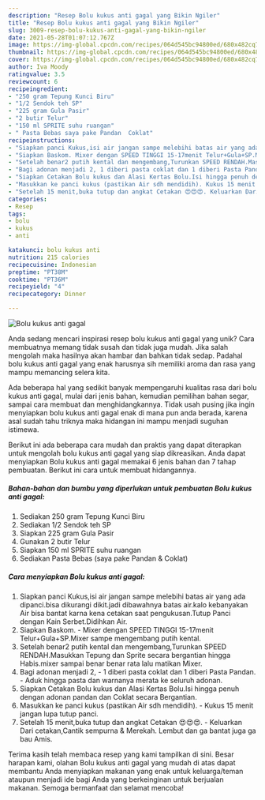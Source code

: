 ```yaml
---
description: "Resep Bolu kukus anti gagal yang Bikin Ngiler"
title: "Resep Bolu kukus anti gagal yang Bikin Ngiler"
slug: 3009-resep-bolu-kukus-anti-gagal-yang-bikin-ngiler
date: 2021-05-28T01:07:12.767Z
image: https://img-global.cpcdn.com/recipes/064d545bc94800ed/680x482cq70/bolu-kukus-anti-gagal-foto-resep-utama.jpg
thumbnail: https://img-global.cpcdn.com/recipes/064d545bc94800ed/680x482cq70/bolu-kukus-anti-gagal-foto-resep-utama.jpg
cover: https://img-global.cpcdn.com/recipes/064d545bc94800ed/680x482cq70/bolu-kukus-anti-gagal-foto-resep-utama.jpg
author: Iva Moody
ratingvalue: 3.5
reviewcount: 6
recipeingredient:
- "250 gram Tepung Kunci Biru"
- "1/2 Sendok teh SP"
- "225 gram Gula Pasir"
- "2 butir Telur"
- "150 ml SPRITE suhu ruangan"
- " Pasta Bebas saya pake Pandan  Coklat"
recipeinstructions:
- "Siapkan panci Kukus,isi air jangan sampe melebihi batas air yang ada dipanci.bisa dikurangi dikit.jadi dibawahnya batas air.kalo kebanyakan Air bisa bantat karna kena cetakan saat pengukusan.Tutup Panci dengan Kain Serbet.Didihkan Air."
- "Siapkan Baskom. Mixer dengan SPEED TINGGI 15-17menit Telur+Gula+SP.Mixer sampe mengembang putih kental."
- "Setelah benar2 putih kental dan mengembang,Turunkan SPEED RENDAH.Masukkan Tepung dan Sprite secara bergantian hingga Habis.mixer sampai benar benar rata lalu matikan Mixer."
- "Bagi adonan menjadi 2, 1 diberi pasta coklat dan 1 diberi Pasta Pandan. Aduk hingga pasta dan warnanya merata ke seluruh adonan."
- "Siapkan Cetakan Bolu kukus dan Alasi Kertas Bolu.Isi hingga penuh dengan adonan pandan dan Coklat secara Bergantian."
- "Masukkan ke panci kukus (pastikan Air sdh mendidih). Kukus 15 menit jangan lupa tutup panci."
- "Setelah 15 menit,buka tutup dan angkat Cetakan 😍😍😍. Keluarkan Dari cetakan,Cantik sempurna &amp; Merekah. Lembut dan ga bantat juga ga bau Amis."
categories:
- Resep
tags:
- bolu
- kukus
- anti

katakunci: bolu kukus anti 
nutrition: 215 calories
recipecuisine: Indonesian
preptime: "PT38M"
cooktime: "PT36M"
recipeyield: "4"
recipecategory: Dinner

---
```



![Bolu kukus anti gagal](https://img-global.cpcdn.com/recipes/064d545bc94800ed/680x482cq70/bolu-kukus-anti-gagal-foto-resep-utama.jpg)

Anda sedang mencari inspirasi resep bolu kukus anti gagal yang unik? Cara membuatnya memang tidak susah dan tidak juga mudah. Jika salah mengolah maka hasilnya akan hambar dan bahkan tidak sedap. Padahal bolu kukus anti gagal yang enak harusnya sih memiliki aroma dan rasa yang mampu memancing selera kita.

Ada beberapa hal yang sedikit banyak mempengaruhi kualitas rasa dari bolu kukus anti gagal, mulai dari jenis bahan, kemudian pemilihan bahan segar, sampai cara membuat dan menghidangkannya. Tidak usah pusing jika ingin menyiapkan bolu kukus anti gagal enak di mana pun anda berada, karena asal sudah tahu triknya maka hidangan ini mampu menjadi suguhan istimewa.




Berikut ini ada beberapa cara mudah dan praktis yang dapat diterapkan untuk mengolah bolu kukus anti gagal yang siap dikreasikan. Anda dapat menyiapkan Bolu kukus anti gagal memakai 6 jenis bahan dan 7 tahap pembuatan. Berikut ini cara untuk membuat hidangannya.

<!--inarticleads1-->

##### Bahan-bahan dan bumbu yang diperlukan untuk pembuatan Bolu kukus anti gagal:

1. Sediakan 250 gram Tepung Kunci Biru
1. Sediakan 1/2 Sendok teh SP
1. Siapkan 225 gram Gula Pasir
1. Gunakan 2 butir Telur
1. Siapkan 150 ml SPRITE suhu ruangan
1. Sediakan  Pasta Bebas (saya pake Pandan &amp; Coklat)




<!--inarticleads2-->

##### Cara menyiapkan Bolu kukus anti gagal:

1. Siapkan panci Kukus,isi air jangan sampe melebihi batas air yang ada dipanci.bisa dikurangi dikit.jadi dibawahnya batas air.kalo kebanyakan Air bisa bantat karna kena cetakan saat pengukusan.Tutup Panci dengan Kain Serbet.Didihkan Air.
1. Siapkan Baskom. - Mixer dengan SPEED TINGGI 15-17menit Telur+Gula+SP.Mixer sampe mengembang putih kental.
1. Setelah benar2 putih kental dan mengembang,Turunkan SPEED RENDAH.Masukkan Tepung dan Sprite secara bergantian hingga Habis.mixer sampai benar benar rata lalu matikan Mixer.
1. Bagi adonan menjadi 2, - 1 diberi pasta coklat dan 1 diberi Pasta Pandan. - Aduk hingga pasta dan warnanya merata ke seluruh adonan.
1. Siapkan Cetakan Bolu kukus dan Alasi Kertas Bolu.Isi hingga penuh dengan adonan pandan dan Coklat secara Bergantian.
1. Masukkan ke panci kukus (pastikan Air sdh mendidih). - Kukus 15 menit jangan lupa tutup panci.
1. Setelah 15 menit,buka tutup dan angkat Cetakan 😍😍😍. - Keluarkan Dari cetakan,Cantik sempurna &amp; Merekah. Lembut dan ga bantat juga ga bau Amis.




Terima kasih telah membaca resep yang kami tampilkan di sini. Besar harapan kami, olahan Bolu kukus anti gagal yang mudah di atas dapat membantu Anda menyiapkan makanan yang enak untuk keluarga/teman ataupun menjadi ide bagi Anda yang berkeinginan untuk berjualan makanan. Semoga bermanfaat dan selamat mencoba!
